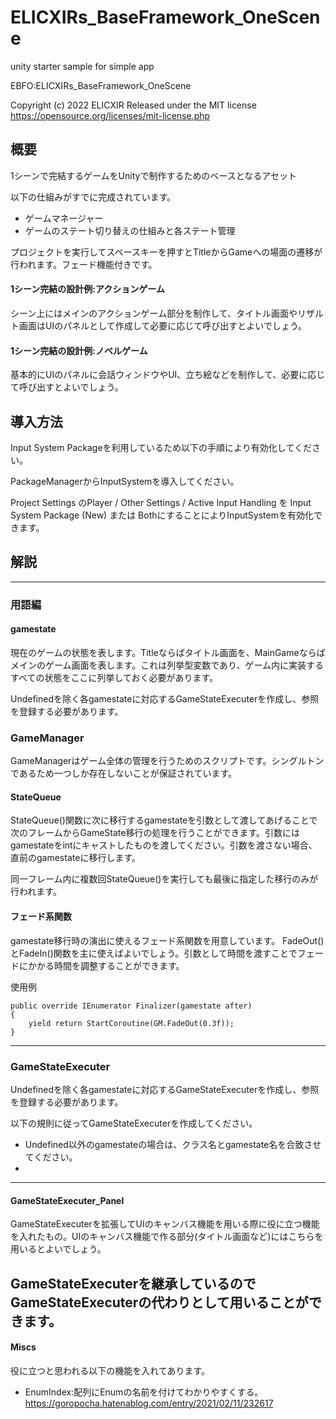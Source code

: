# ELICXIRs_BaseFramework_OneScene
unity starter sample for simple app

EBFO:ELICXIRs_BaseFramework_OneScene

Copyright (c) 2022 ELICXIR
Released under the MIT license
https://opensource.org/licenses/mit-license.php

## 概要

1シーンで完結するゲームをUnityで制作するためのベースとなるアセット

以下の仕組みがすでに完成されています。
- ゲームマネージャー
- ゲームのステート切り替えの仕組みと各ステート管理

プロジェクトを実行してスペースキーを押すとTitleからGameへの場面の遷移が行われます。フェード機能付きです。

#### 1シーン完結の設計例:アクションゲーム

シーン上にはメインのアクションゲーム部分を制作して、タイトル画面やリザルト画面はUIのパネルとして作成して必要に応じて呼び出すとよいでしょう。

#### 1シーン完結の設計例:ノベルゲーム

基本的にUIのパネルに会話ウィンドウやUI、立ち絵などを制作して、必要に応じて呼び出すとよいでしょう。



## 導入方法

Input System Packageを利用しているため以下の手順により有効化してください。

PackageManagerからInputSystemを導入してください。

Project Settings のPlayer / Other Settings / Active Input Handling を Input System Package (New) または BothにすることによりInputSystemを有効化できます。




## 解説
---
### 用語編
#### gamestate
現在のゲームの状態を表します。Titleならばタイトル画面を、MainGameならばメインのゲーム画面を表します。これは列挙型変数であり、ゲーム内に実装するすべての状態をここに列挙しておく必要があります。

Undefinedを除く各gamestateに対応するGameStateExecuterを作成し、参照を登録する必要があります。

### GameManager
GameManagerはゲーム全体の管理を行うためのスクリプトです。シングルトンであるため一つしか存在しないことが保証されています。

#### StateQueue
StateQueue()関数に次に移行するgamestateを引数として渡してあげることで次のフレームからGameState移行の処理を行うことができます。引数にはgamestateをintにキャストしたものを渡してください。引数を渡さない場合、直前のgamestateに移行します。

同一フレーム内に複数回StateQueue()を実行しても最後に指定した移行のみが行われます。

#### フェード系関数
gamestate移行時の演出に使えるフェード系関数を用意しています。
FadeOut()とFadeIn()関数を主に使えばよいでしょう。引数として時間を渡すことでフェードにかかる時間を調整することができます。

使用例

    public override IEnumerator Finalizer(gamestate after)
    {
        yield return StartCoroutine(GM.FadeOut(0.3f));
    }

---    
### GameStateExecuter
Undefinedを除く各gamestateに対応するGameStateExecuterを作成し、参照を登録する必要があります。

以下の規則に従ってGameStateExecuterを作成してください。
- Undefined以外のgamestateの場合は、クラス名とgamestate名を合致させてください。
- 

---

#### GameStateExecuter_Panel
GameStateExecuterを拡張してUIのキャンバス機能を用いる際に役に立つ機能を入れたもの。UIのキャンバス機能で作る部分(タイトル画面など)にはこちらを用いるとよいでしょう。

GameStateExecuterを継承しているのでGameStateExecuterの代わりとして用いることができます。
---
#### Miscs
役に立つと思われる以下の機能を入れてあります。
- EnumIndex:配列にEnumの名前を付けてわかりやすくする。
    https://goropocha.hatenablog.com/entry/2021/02/11/232617